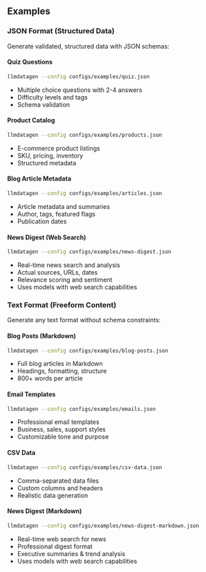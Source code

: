 ## Examples

### JSON Format (Structured Data)

Generate validated, structured data with JSON schemas:

#### Quiz Questions
```bash
llmdatagen --config configs/examples/quiz.json
```
- Multiple choice questions with 2-4 answers
- Difficulty levels and tags
- Schema validation

#### Product Catalog
```bash
llmdatagen --config configs/examples/products.json
```
- E-commerce product listings
- SKU, pricing, inventory
- Structured metadata

#### Blog Article Metadata
```bash
llmdatagen --config configs/examples/articles.json
```
- Article metadata and summaries
- Author, tags, featured flags
- Publication dates

#### News Digest (Web Search)
```bash
llmdatagen --config configs/examples/news-digest.json
```
- Real-time news search and analysis
- Actual sources, URLs, dates
- Relevance scoring and sentiment
- Uses models with web search capabilities

### Text Format (Freeform Content)

Generate any text format without schema constraints:

#### Blog Posts (Markdown)
```bash
llmdatagen --config configs/examples/blog-posts.json
```
- Full blog articles in Markdown
- Headings, formatting, structure
- 800+ words per article

#### Email Templates
```bash
llmdatagen --config configs/examples/emails.json
```
- Professional email templates
- Business, sales, support styles
- Customizable tone and purpose

#### CSV Data
```bash
llmdatagen --config configs/examples/csv-data.json
```
- Comma-separated data files
- Custom columns and headers
- Realistic data generation

#### News Digest (Markdown)
```bash
llmdatagen --config configs/examples/news-digest-markdown.json
```
- Real-time web search for news
- Professional digest format
- Executive summaries & trend analysis
- Uses models with web search capabilities


